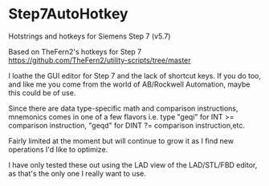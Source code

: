 # Step7AutoHotkey
Hotstrings and hotkeys for Siemens Step 7 (v5.7)

Based on TheFern2's hotkeys for Step 7
https://github.com/TheFern2/utility-scripts/tree/master

I loathe the GUI editor for Step 7 and the lack of shortcut keys. If you do too, and like me you come from the world of AB/Rockwell Automation, maybe this could be of use.  

Since there are data type-specific math and comparison instructions, mnemonics comes in one of a few flavors i.e. type "geqi" for INT >= comparison instruction, "geqd" for DINT ?= comparison instruction,etc.  

Fairly limited at the moment but will continue to grow it as I find new operations I'd like to optimize.  

I have only tested these out using the LAD view of the LAD/STL/FBD editor, as that's the only one I really want to use.  


